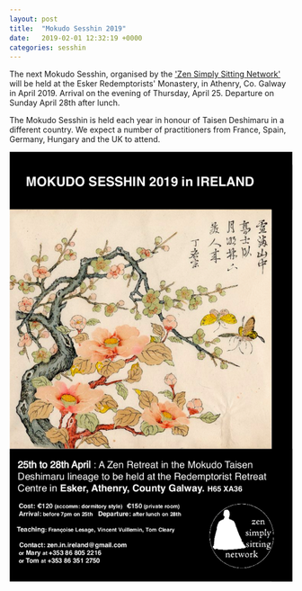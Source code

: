 ```yaml
---
layout: post
title:  "Mokudo Sesshin 2019"
date:   2019-02-01 12:32:19 +0000
categories: sesshin
---
```

The next Mokudo Sesshin, organised by the <a href="https://zensimplysitting.org/mokudo-sesshin/">'Zen Simply Sitting Network'</a> will be held at the Esker Redemptorists' Monastery, in Athenry, Co. Galway in April 2019. Arrival on the evening of Thursday, April 25. Departure on Sunday April 28th after lunch.

The Mokudo Sesshin is held each year in honour of Taisen Deshimaru in a different country. We expect a number of practitioners from France, Spain, Germany, Hungary and the UK to attend.

![Mokudo sesshin poster](img/Flyer_MOKUDO_2019.png "Mokudo sesshin poster")

